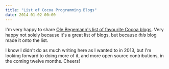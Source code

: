 ```yaml
---
title: "List of Cocoa Programming Blogs"
date: 2014-01-02 00:00
---
```


<p>I'm very happy to share <a href="http://oleb.net/blog/2013/12/my-favorite-cocoa-programming-blogs/">Ole Begemann's list of favourite Cocoa blogs</a>. Very happy not solely because it's a great list of blogs, but because <em>this</em> blog made it onto the list. </p>

<p>I know I didn't do as much writing here as I wanted to in 2013, but I'm looking forward to doing more of it, and more open source contributions, in the coming twelve months. Cheers!</p>

<!-- more -->

